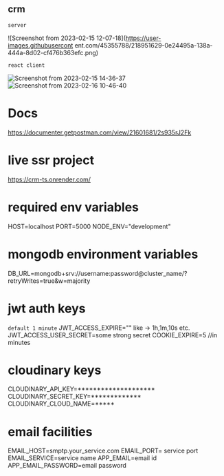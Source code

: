 ## crm
`server`


![Screenshot from 2023-02-15 12-07-18](https://user-images.githubusercont
ent.com/45355788/218951629-0e24495a-138a-444a-8d02-cf476b363efc.png)

`react client`

![Screenshot from 2023-02-15 14-36-37](https://user-images.githubusercontent.com/45355788/219867473-21e5662e-94ca-43ee-96e3-9a7658fc5281.png)
![Screenshot from 2023-02-16 10-46-40](https://user-images.githubusercontent.com/45355788/219303012-462f4d44-eef3-4960-b405-4617d82e17ab.png)

# Docs
https://documenter.getpostman.com/view/21601681/2s935rJ2Fk

# live ssr project
https://crm-ts.onrender.com/
# required env variables
HOST=localhost
PORT=5000
NODE_ENV="development"

# mongodb environment variables
DB_URL=mongodb+srv://username:password@cluster_name/?retryWrites=true&w=majority

# jwt auth keys
`default 1 minute`
JWT_ACCESS_EXPIRE="" like -> 1h,1m,10s etc.
JWT_ACCESS_USER_SECRET=some strong secret
COOKIE_EXPIRE=5 //in minutes

# cloudinary keys
CLOUDINARY_API_KEY=********************
CLOUDINARY_SECRET_KEY=*************
CLOUDINARY_CLOUD_NAME=*****

# email facilities
EMAIL_HOST=smptp.your_service.com
EMAIL_PORT= service port
EMAIL_SERVICE=service name
APP_EMAIL=email id
APP_EMAIL_PASSWORD=email password
